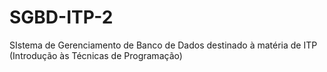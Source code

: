 # SGBD-ITP-2
SIstema de Gerenciamento de Banco de Dados destinado à matéria de ITP (Introdução às Técnicas de Programação)
